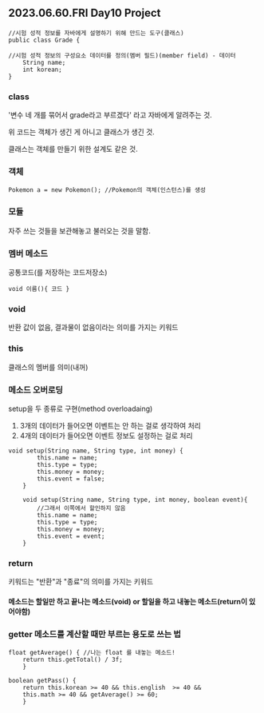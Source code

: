## 2023.06.60.FRI Day10 Project

```
//시험 성적 정보를 자바에게 설명하기 위해 만드는 도구(클래스) 
public class Grade {

//시험 성적 정보의 구성요소 데이터를 정의(멤버 필드)(member field) - 데이터
	String name;
	int korean;
}
```

### class
'변수 네 개를 묶어서 grade라고 부르겠다' 라고 자바에게 알려주는 것.

위 코드는 객체가 생긴 게 아니고 클래스가 생긴 것.

클래스는 객체를 만들기 위한 설계도 같은 것.

### 객체

```
Pokemon a = new Pokemon(); //Pokemon의 객체(인스턴스)를 생성
```


### 모듈
자주 쓰는 것들을 보관해놓고 불러오는 것을 말함.

### 멤버 메소드
공통코드(를 저장하는 코드저장소)


```
void 이름(){ 코드 }
```


### void
반환 값이 없음, 결과물이 없음이라는 의미를 가지는 키워드

### this
클래스의 멤버를 의미(내꺼)

### 메소드 오버로딩
setup을 두 종류로 구현(method overloadaing) 
1.  3개의 데이터가 들어오면 이벤트는 안 하는 걸로 생각하여 처리
2.  4개의 데이터가 들어오면 이벤트 정보도 설정하는 걸로 처리


```
void setup(String name, String type, int money) {
		this.name = name;
		this.type = type;
		this.money = money;
		this.event = false;
	}
	
	void setup(String name, String type, int money, boolean event){
		//그래서 이쪽에서 할인하지 않음
		this.name = name;
		this.type = type;
		this.money = money;
		this.event = event;
	}
```


### return
키워드는 "반환"과 "종료"의 의미를 가지는 키워드

#### 메소드는 할일만 하고 끝나는 메소드(void) or 할일을 하고 내놓는 메소드(return이 있어야함)


### getter 메소드를 계산할 때만 부르는 용도로 쓰는 법
```
float getAverage() { //나는 float 를 내놓는 메소드!
	return this.getTotal() / 3f;
	}
```


```
boolean getPass() {
	return this.korean >= 40 && this.english  >= 40 && 
	this.math >= 40 && getAverage() >= 60;
	}
```

